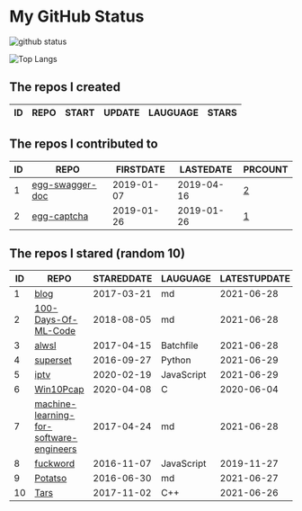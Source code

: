 # My GitHub Status

<img src="https://github-readme-stats-1.yihong0618.vercel.app/api?username=jc-lathander&show_icons=true&&&hide_title=true&count_private=true" alt="github status" />

![Top Langs](https://github-readme-stats-1.yihong0618.vercel.app/api/top-langs/?username=jc-lathander&layout=compact)

<!--START_SECTION:my_github-->
## The repos I created
| ID | REPO | START | UPDATE | LAUGUAGE | STARS |
|----|------|-------|--------|----------|-------|

## The repos I contributed to
| ID |                                REPO                                | FIRSTDATE  | LASTEDATE  |                                          PRCOUNT                                           |
|----|--------------------------------------------------------------------|------------|------------|--------------------------------------------------------------------------------------------|
|  1 | [egg-swagger-doc](https://github.com/Yanshijie-EL/egg-swagger-doc) | 2019-01-07 | 2019-04-16 | [2](https://github.com/Yanshijie-EL/egg-swagger-doc/pulls?q=is%3Apr+author%3Ajc-lathander) |
|  2 | [egg-captcha](https://github.com/Raoul1996/egg-captcha)            | 2019-01-26 | 2019-01-26 | [1](https://github.com/Raoul1996/egg-captcha/pulls?q=is%3Apr+author%3Ajc-lathander)        |

## The repos I stared (random 10)
| ID |                                                     REPO                                                      | STAREDDATE |  LAUGUAGE  | LATESTUPDATE |
|----|---------------------------------------------------------------------------------------------------------------|------------|------------|--------------|
|  1 | [blog](https://github.com/fouber/blog)                                                                        | 2017-03-21 | md         | 2021-06-28   |
|  2 | [100-Days-Of-ML-Code](https://github.com/Avik-Jain/100-Days-Of-ML-Code)                                       | 2018-08-05 | md         | 2021-06-28   |
|  3 | [alwsl](https://github.com/alwsl/alwsl)                                                                       | 2017-04-15 | Batchfile  | 2021-06-28   |
|  4 | [superset](https://github.com/apache/superset)                                                                | 2016-09-27 | Python     | 2021-06-29   |
|  5 | [iptv](https://github.com/iptv-org/iptv)                                                                      | 2020-02-19 | JavaScript | 2021-06-29   |
|  6 | [Win10Pcap](https://github.com/pmsjt/Win10Pcap)                                                               | 2020-04-08 | C          | 2020-06-04   |
|  7 | [machine-learning-for-software-engineers](https://github.com/ZuzooVn/machine-learning-for-software-engineers) | 2017-04-24 | md         | 2021-06-28   |
|  8 | [fuckword](https://github.com/NextZeus/fuckword)                                                              | 2016-11-07 | JavaScript | 2019-11-27   |
|  9 | [Potatso](https://github.com/icodesign/Potatso)                                                               | 2016-06-30 | md         | 2021-06-27   |
| 10 | [Tars](https://github.com/TarsCloud/Tars)                                                                     | 2017-11-02 | C++        | 2021-06-26   |

<!--END_SECTION:my_github-->
